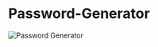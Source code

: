 # Password-Generator

![Password Generator](https://github.com/BeatrizDeFreitas/Password-Generator/assets/96779549/85d7a7e0-9476-4756-ab58-e41b08dc897f)
